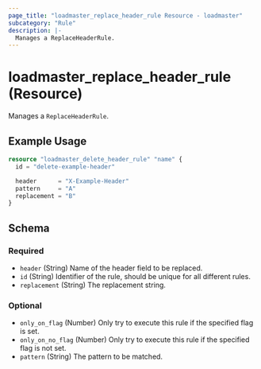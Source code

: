 ```yaml
---
page_title: "loadmaster_replace_header_rule Resource - loadmaster"
subcategory: "Rule"
description: |-
  Manages a ReplaceHeaderRule.
---
```


# loadmaster_replace_header_rule (Resource)

Manages a `ReplaceHeaderRule`.

## Example Usage

```terraform
resource "loadmaster_delete_header_rule" "name" {
  id = "delete-example-header"

  header      = "X-Example-Header"
  pattern     = "A"
  replacement = "B"
}
```

<!-- schema generated by tfplugindocs -->
## Schema

### Required

- `header` (String) Name of the header field to be replaced.
- `id` (String) Identifier of the rule, should be unique for all different rules.
- `replacement` (String) The replacement string.

### Optional

- `only_on_flag` (Number) Only try to execute this rule if the specified flag is set.
- `only_on_no_flag` (Number) Only try to execute this rule if the specified flag is not set.
- `pattern` (String) The pattern to be matched.